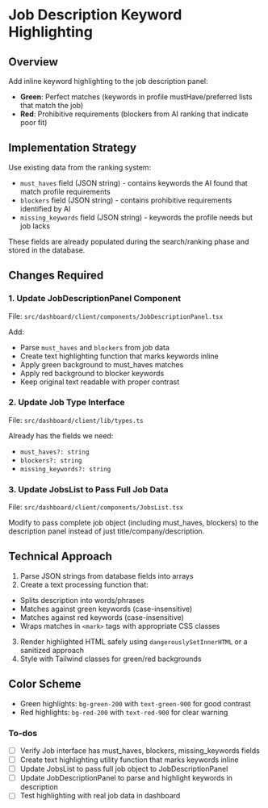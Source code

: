 <!-- d3f67c38-d526-4d95-a662-ded851d9a79b b36efeeb-0907-44e0-959d-6e287dd84c65 -->
# Job Description Keyword Highlighting

## Overview

Add inline keyword highlighting to the job description panel:

- **Green**: Perfect matches (keywords in profile mustHave/preferred lists that match the job)
- **Red**: Prohibitive requirements (blockers from AI ranking that indicate poor fit)

## Implementation Strategy

Use existing data from the ranking system:

- `must_haves` field (JSON string) - contains keywords the AI found that match profile requirements
- `blockers` field (JSON string) - contains prohibitive requirements identified by AI
- `missing_keywords` field (JSON string) - keywords the profile needs but job lacks

These fields are already populated during the search/ranking phase and stored in the database.

## Changes Required

### 1. Update JobDescriptionPanel Component

File: `src/dashboard/client/components/JobDescriptionPanel.tsx`

Add:

- Parse `must_haves` and `blockers` from job data
- Create text highlighting function that marks keywords inline
- Apply green background to must_haves matches
- Apply red background to blocker keywords
- Keep original text readable with proper contrast

### 2. Update Job Type Interface

File: `src/dashboard/client/lib/types.ts`

Already has the fields we need:

- `must_haves?: string`
- `blockers?: string`
- `missing_keywords?: string`

### 3. Update JobsList to Pass Full Job Data

File: `src/dashboard/client/components/JobsList.tsx`

Modify to pass complete job object (including must_haves, blockers) to the description panel instead of just title/company/description.

## Technical Approach

1. Parse JSON strings from database fields into arrays
2. Create a text processing function that:

- Splits description into words/phrases
- Matches against green keywords (case-insensitive)
- Matches against red keywords (case-insensitive)
- Wraps matches in `<mark>` tags with appropriate CSS classes

3. Render highlighted HTML safely using `dangerouslySetInnerHTML` or a sanitized approach
4. Style with Tailwind classes for green/red backgrounds

## Color Scheme

- Green highlights: `bg-green-200` with `text-green-900` for good contrast
- Red highlights: `bg-red-200` with `text-red-900` for clear warning

### To-dos

- [ ] Verify Job interface has must_haves, blockers, missing_keywords fields
- [ ] Create text highlighting utility function that marks keywords inline
- [ ] Update JobsList to pass full job object to JobDescriptionPanel
- [ ] Update JobDescriptionPanel to parse and highlight keywords in description
- [ ] Test highlighting with real job data in dashboard